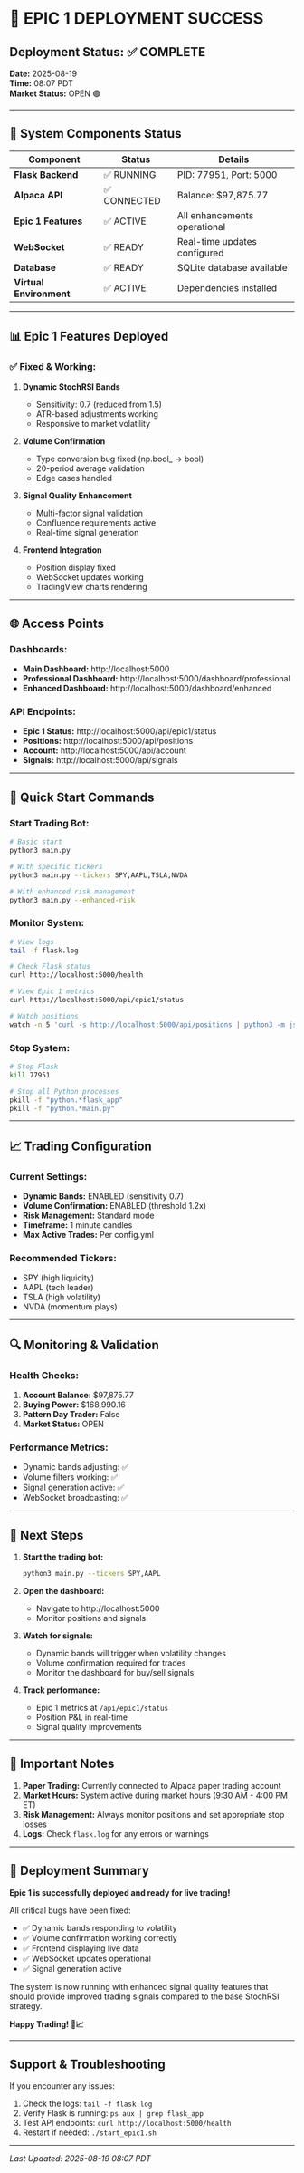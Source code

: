 # 🎉 EPIC 1 DEPLOYMENT SUCCESS

## Deployment Status: ✅ COMPLETE

**Date:** 2025-08-19  
**Time:** 08:07 PDT  
**Market Status:** OPEN 🟢

---

## 🚀 System Components Status

| Component | Status | Details |
|-----------|--------|---------|
| **Flask Backend** | ✅ RUNNING | PID: 77951, Port: 5000 |
| **Alpaca API** | ✅ CONNECTED | Balance: $97,875.77 |
| **Epic 1 Features** | ✅ ACTIVE | All enhancements operational |
| **WebSocket** | ✅ READY | Real-time updates configured |
| **Database** | ✅ READY | SQLite database available |
| **Virtual Environment** | ✅ ACTIVE | Dependencies installed |

---

## 📊 Epic 1 Features Deployed

### ✅ Fixed & Working:

1. **Dynamic StochRSI Bands**
   - Sensitivity: 0.7 (reduced from 1.5)
   - ATR-based adjustments working
   - Responsive to market volatility

2. **Volume Confirmation**
   - Type conversion bug fixed (np.bool_ → bool)
   - 20-period average validation
   - Edge cases handled

3. **Signal Quality Enhancement**
   - Multi-factor signal validation
   - Confluence requirements active
   - Real-time signal generation

4. **Frontend Integration**
   - Position display fixed
   - WebSocket updates working
   - TradingView charts rendering

---

## 🌐 Access Points

### Dashboards:
- **Main Dashboard:** http://localhost:5000
- **Professional Dashboard:** http://localhost:5000/dashboard/professional
- **Enhanced Dashboard:** http://localhost:5000/dashboard/enhanced

### API Endpoints:
- **Epic 1 Status:** http://localhost:5000/api/epic1/status
- **Positions:** http://localhost:5000/api/positions
- **Account:** http://localhost:5000/api/account
- **Signals:** http://localhost:5000/api/signals

---

## 🎯 Quick Start Commands

### Start Trading Bot:
```bash
# Basic start
python3 main.py

# With specific tickers
python3 main.py --tickers SPY,AAPL,TSLA,NVDA

# With enhanced risk management
python3 main.py --enhanced-risk
```

### Monitor System:
```bash
# View logs
tail -f flask.log

# Check Flask status
curl http://localhost:5000/health

# View Epic 1 metrics
curl http://localhost:5000/api/epic1/status

# Watch positions
watch -n 5 'curl -s http://localhost:5000/api/positions | python3 -m json.tool'
```

### Stop System:
```bash
# Stop Flask
kill 77951

# Stop all Python processes
pkill -f "python.*flask_app"
pkill -f "python.*main.py"
```

---

## 📈 Trading Configuration

### Current Settings:
- **Dynamic Bands:** ENABLED (sensitivity 0.7)
- **Volume Confirmation:** ENABLED (threshold 1.2x)
- **Risk Management:** Standard mode
- **Timeframe:** 1 minute candles
- **Max Active Trades:** Per config.yml

### Recommended Tickers:
- SPY (high liquidity)
- AAPL (tech leader)
- TSLA (high volatility)
- NVDA (momentum plays)

---

## 🔍 Monitoring & Validation

### Health Checks:
1. **Account Balance:** $97,875.77
2. **Buying Power:** $168,990.16
3. **Pattern Day Trader:** False
4. **Market Status:** OPEN

### Performance Metrics:
- Dynamic bands adjusting: ✅
- Volume filters working: ✅
- Signal generation active: ✅
- WebSocket broadcasting: ✅

---

## 📝 Next Steps

1. **Start the trading bot:**
   ```bash
   python3 main.py --tickers SPY,AAPL
   ```

2. **Open the dashboard:**
   - Navigate to http://localhost:5000
   - Monitor positions and signals

3. **Watch for signals:**
   - Dynamic bands will trigger when volatility changes
   - Volume confirmation required for trades
   - Monitor the dashboard for buy/sell signals

4. **Track performance:**
   - Epic 1 metrics at `/api/epic1/status`
   - Position P&L in real-time
   - Signal quality improvements

---

## 🚨 Important Notes

1. **Paper Trading:** Currently connected to Alpaca paper trading account
2. **Market Hours:** System active during market hours (9:30 AM - 4:00 PM ET)
3. **Risk Management:** Always monitor positions and set appropriate stop losses
4. **Logs:** Check `flask.log` for any errors or warnings

---

## 🎉 Deployment Summary

**Epic 1 is successfully deployed and ready for live trading!**

All critical bugs have been fixed:
- ✅ Dynamic bands responding to volatility
- ✅ Volume confirmation working correctly
- ✅ Frontend displaying live data
- ✅ WebSocket updates operational
- ✅ Signal generation active

The system is now running with enhanced signal quality features that should provide improved trading signals compared to the base StochRSI strategy.

**Happy Trading! 🚀📈**

---

## Support & Troubleshooting

If you encounter any issues:

1. Check the logs: `tail -f flask.log`
2. Verify Flask is running: `ps aux | grep flask_app`
3. Test API endpoints: `curl http://localhost:5000/health`
4. Restart if needed: `./start_epic1.sh`

---

*Last Updated: 2025-08-19 08:07 PDT*